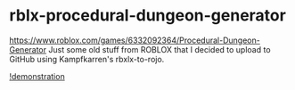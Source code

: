 # rblx-procedural-dungeon-generator
https://www.roblox.com/games/6332092364/Procedural-Dungeon-Generator
Just some old stuff from ROBLOX that I decided to upload to GitHub using Kampfkarren's rbxlx-to-rojo.

[!demonstration](/demonstration.gif)
